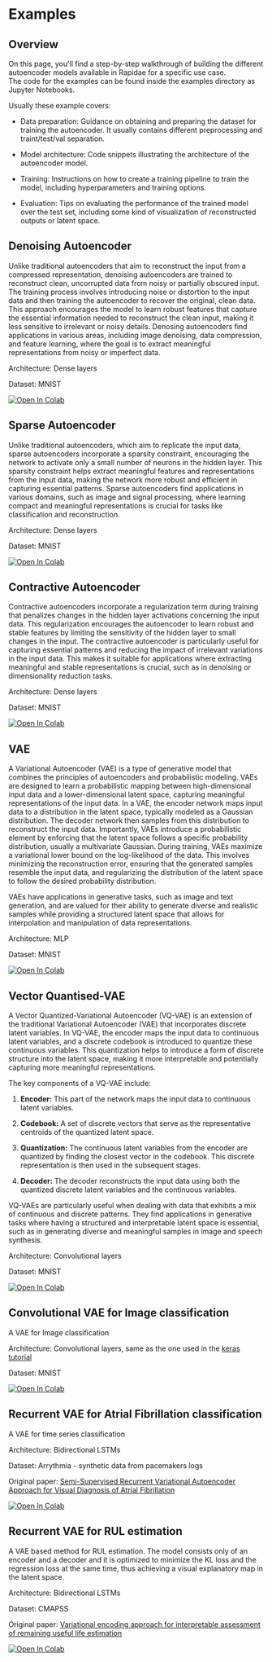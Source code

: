 # Examples

## Overview 

On this page, you'll find a step-by-step walkthrough of building the different autoencoder models available in Rapidae for a specific use case.  
The code for the examples can be found inside the examples directory as Jupyter Notebooks.

Usually these example covers:

- Data preparation: Guidance on obtaining and preparing the dataset for training the autoencoder. It usually contains different preprocessing and traint/test/val separation.

- Model architecture: Code snippets illustrating the architecture of the autoencoder model.

- Training: Instructions on how to create a training pipeline to train the model, including hyperparameters and training options.

- Evaluation: Tips on evaluating the performance of the trained model over the test set, including some kind of visualization of reconstructed outputs or latent space.

## Denoising Autoencoder

Unlike traditional autoencoders that aim to reconstruct the input from a compressed representation, denoising autoencoders are trained to reconstruct clean, uncorrupted data from noisy or partially obscured input. The training process involves introducing noise or distortion to the input data and then training the autoencoder to recover the original, clean data. This approach encourages the model to learn robust features that capture the essential information needed to reconstruct the clean input, making it less sensitive to irrelevant or noisy details. Denosing autoencoders find applications in various areas, including image denoising, data compression, and feature learning, where the goal is to extract meaningful representations from noisy or imperfect data.

Architecture: Dense layers

Dataset: MNIST

<a href="https://colab.research.google.com/github/NahuelCostaCortez/rapidae/blob/main/examples/denoising_autoencoder.ipynb" target="_parent"><img src="https://colab.research.google.com/assets/colab-badge.svg" alt="Open In Colab"/></a>


## Sparse Autoencoder

Unlike traditional autoencoders, which aim to replicate the input data, sparse autoencoders incorporate a sparsity constraint, encouraging the network to activate only a small number of neurons in the hidden layer. This sparsity constraint helps extract meaningful features and representations from the input data, making the network more robust and efficient in capturing essential patterns. Sparse autoencoders find applications in various domains, such as image and signal processing, where learning compact and meaningful representations is crucial for tasks like classification and reconstruction.

Architecture: Dense layers

Dataset: MNIST

<a href="https://colab.research.google.com/github/NahuelCostaCortez/rapidae/blob/main/examples/sparse_autoencoder.ipynb" target="_parent"><img src="https://colab.research.google.com/assets/colab-badge.svg" alt="Open In Colab"/></a>

## Contractive Autoencoder

Contractive autoencoders incorporate a regularization term during training that penalizes changes in the hidden layer activations concerning the input data. This regularization encourages the autoencoder to learn robust and stable features by limiting the sensitivity of the hidden layer to small changes in the input. The contractive autoencoder is particularly useful for capturing essential patterns and reducing the impact of irrelevant variations in the input data. This makes it suitable for applications where extracting meaningful and stable representations is crucial, such as in denoising or dimensionality reduction tasks.

Architecture: Dense layers

Dataset: MNIST

<a href="https://colab.research.google.com/github/NahuelCostaCortez/rapidae/blob/main/examples/contractive_autoencoder.ipynb" target="_parent"><img src="https://colab.research.google.com/assets/colab-badge.svg" alt="Open In Colab"/></a>


## VAE

A Variational Autoencoder (VAE) is a type of generative model that combines the principles of autoencoders and probabilistic modeling. VAEs are designed to learn a probabilistic mapping between high-dimensional input data and a lower-dimensional latent space, capturing meaningful representations of the input data. In a VAE, the encoder network maps input data to a distribution in the latent space, typically modeled as a Gaussian distribution. The decoder network then samples from this distribution to reconstruct the input data. Importantly, VAEs introduce a probabilistic element by enforcing that the latent space follows a specific probability distribution, usually a multivariate Gaussian. During training, VAEs maximize a variational lower bound on the log-likelihood of the data. This involves minimizing the reconstruction error, ensuring that the generated samples resemble the input data, and regularizing the distribution of the latent space to follow the desired probability distribution.

VAEs have applications in generative tasks, such as image and text generation, and are valued for their ability to generate diverse and realistic samples while providing a structured latent space that allows for interpolation and manipulation of data representations.

Architecture: MLP

Dataset: MNIST

<a href="https://colab.research.google.com/github/NahuelCostaCortez/rapidae/blob/main/examples/vae.ipynb" target="_parent"><img src="https://colab.research.google.com/assets/colab-badge.svg" alt="Open In Colab"/></a>

## Vector Quantised-VAE

A Vector Quantized-Variational Autoencoder (VQ-VAE) is an extension of the traditional Variational Autoencoder (VAE) that incorporates discrete latent variables. In VQ-VAE, the encoder maps the input data to continuous latent variables, and a discrete codebook is introduced to quantize these continuous variables. This quantization helps to introduce a form of discrete structure into the latent space, making it more interpretable and potentially capturing more meaningful representations.

The key components of a VQ-VAE include:

1. **Encoder:** This part of the network maps the input data to continuous latent variables.

2. **Codebook:** A set of discrete vectors that serve as the representative centroids of the quantized latent space.

3. **Quantization:** The continuous latent variables from the encoder are quantized by finding the closest vector in the codebook. This discrete representation is then used in the subsequent stages.

4. **Decoder:** The decoder reconstructs the input data using both the quantized discrete latent variables and the continuous variables.

VQ-VAEs are particularly useful when dealing with data that exhibits a mix of continuous and discrete patterns. They find applications in generative tasks where having a structured and interpretable latent space is essential, such as in generating diverse and meaningful samples in image and speech synthesis.

Architecture: Convolutional layers

Dataset: MNIST

<a href="https://colab.research.google.com/github/NahuelCostaCortez/rapidae/blob/main/examples/vq_vae.ipynb" target="_parent"><img src="https://colab.research.google.com/assets/colab-badge.svg" alt="Open In Colab"/></a>

## Convolutional VAE for Image classification

A VAE for Image classification

Architecture: Convolutional layers, same as the one used in the  <a href="https://keras.io/examples/generative/vae/" target="_parent">keras tutorial</a>

Dataset: MNIST

<a href="https://colab.research.google.com/github/NahuelCostaCortez/rapidae/blob/main/examples/vae_classifier_conv.ipynb" target="_parent"><img src="https://colab.research.google.com/assets/colab-badge.svg" alt="Open In Colab"/></a>

## Recurrent VAE for Atrial Fibrillation classification

A VAE for time series classification

Architecture: Bidirectional LSTMs

Dataset: Arrythmia - synthetic data from pacemakers logs

Original paper: <a href="https://ieeexplore.ieee.org/document/9373315" target="_parent">Semi-Supervised Recurrent Variational Autoencoder Approach for Visual Diagnosis of Atrial Fibrillation</a>

<a href="https://colab.research.google.com/github/NahuelCostaCortez/rapidae/blob/main/examples/vae_classifier_rnn.ipynb" target="_parent"><img src="https://colab.research.google.com/assets/colab-badge.svg" alt="Open In Colab"/></a>

## Recurrent VAE for RUL estimation

A VAE based method for RUL estimation. The model consists only of an encoder and a decoder and it is optimized to minimize the KL loss and the regression loss at the same time, thus achieving a visual explanatory map in the latent space.

Architecture: Bidirectional LSTMs

Dataset: CMAPSS

Original paper: <a href="https://www.sciencedirect.com/science/article/pii/S0951832022000321" target="_parent">Variational encoding approach for interpretable assessment of remaining useful life estimation</a>

<a href="https://colab.research.google.com/github/NahuelCostaCortez/rapidae/blob/main/examples/vae_regressor_rnn.ipynb" target="_parent"><img src="https://colab.research.google.com/assets/colab-badge.svg" alt="Open In Colab"/></a>



